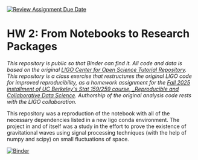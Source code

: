 [![Review Assignment Due Date](https://classroom.github.com/assets/deadline-readme-button-22041afd0340ce965d47ae6ef1cefeee28c7c493a6346c4f15d667ab976d596c.svg)](https://classroom.github.com/a/y12QcJaO)
# HW 2: From Notebooks to Research Packages

_This repository is public so that Binder can find it. All code and data is based on the original [LIGO Center for Open Science Tutorial Repository](https://github.com/losc-tutorial/LOSC_Event_tutorial). This repository is a class exercise that restructures the original LIGO code for improved reproducibility, as a homework assignment for the [Fall 2025 installment of UC Berkeley's Stat 159/259 course, _Reproducible and Collaborative Data Science](https://ucb-stat-159-f25.github.io/site/). Authorship of the original analysis code rests with the LIGO collaboration._

This repository was a reproduction of the notebook with all of the necessary dependencies listed in a new ligo conda environment. The project in and of itself was a study in the effort to prove the existence of gravitational waves using signal processing techniques (with the help of numpy and scipy) on small fluctuations of space.

[![Binder](https://mybinder.org/badge_logo.svg)](https://mybinder.org/v2/gh/UCB-stat-159-f25/hw-2-bzacharia999/HEAD?urlpath=%2Fdoc%2Ftree%2FLOSC_Event_tutorial.ipynb)